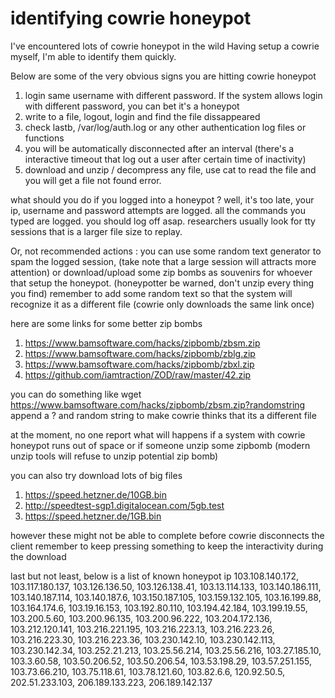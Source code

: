 # identifying cowrie honeypot
I've encountered lots of cowrie honeypot in the wild
Having setup a cowrie myself, I'm able to identify them quickly.

Below are some of the very obvious signs you are hitting cowrie honeypot
1. login same username with different password. If the system allows login with different password, you can bet it's a honeypot 
2. write to a file, logout, login and find the file dissappeared
3. check lastb, /var/log/auth.log or any other authentication log files or functions
4. you will be automatically disconnected after an interval (there's a interactive timeout that log out a user after certain time of inactivity)
5. download and unzip / decompress any file, use cat to read the file and you will get a file not found error.

what should you do if you logged into a honeypot ?
well, it's too late, your ip, username and password attempts are logged.
all the commands you typed are logged.
you should log off asap.
researchers usually look for tty sessions that is a larger file size to replay.

Or, not recommended actions : you can use some random text generator to spam the logged session, (take note that a large session will attracts more attention)
or download/upload some zip bombs as souvenirs for whoever that setup the honeypot. (honeypotter be warned, don't unzip every thing you find)
remember to add some random text so that the system will recognize it as a different file 
(cowrie only downloads the same link once)

here are some links for some better zip bombs
1. https://www.bamsoftware.com/hacks/zipbomb/zbsm.zip
2. https://www.bamsoftware.com/hacks/zipbomb/zblg.zip
3. https://www.bamsoftware.com/hacks/zipbomb/zbxl.zip
4. https://github.com/iamtraction/ZOD/raw/master/42.zip

you can do something like
wget https://www.bamsoftware.com/hacks/zipbomb/zbsm.zip?randomstring
append a ? and random string to make cowrie thinks that its a different file 

at the moment, no one report what will happens if a system with cowrie honeypot runs out of space or if someone unzip some zipbomb
(modern unzip tools will refuse to unzip potential zip bomb)

you can also try download lots of big files
1. https://speed.hetzner.de/10GB.bin
2. http://speedtest-sgp1.digitalocean.com/5gb.test
3. https://speed.hetzner.de/1GB.bin

however these might not be able to complete before cowrie disconnects the client
remember to keep pressing something to keep the interactivity during the download

last but not least, below is a list of known honeypot ip
103.108.140.172,
103.117.180.137,
103.126.136.50,
103.126.138.41,
103.13.114.133,
103.140.186.111,
103.140.187.114,
103.140.187.6,
103.150.187.105,
103.159.132.105,
103.16.199.88,
103.164.174.6,
103.19.16.153,
103.192.80.110,
103.194.42.184,
103.199.19.55,
103.200.5.60,
103.200.96.135,
103.200.96.222,
103.204.172.136,
103.212.120.141,
103.216.221.195,
103.216.223.13,
103.216.223.26,
103.216.223.30,
103.216.223.36,
103.230.142.10,
103.230.142.113,
103.230.142.34,
103.252.21.213,
103.25.56.214,
103.25.56.216,
103.27.185.10,
103.3.60.58,
103.50.206.52,
103.50.206.54,
103.53.198.29,
103.57.251.155,
103.73.66.210,
103.75.118.61,
103.78.121.60,
103.82.6.6,
120.92.50.5,
202.51.233.103,
206.189.133.223,
206.189.142.137

